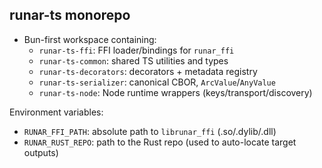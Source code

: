 ## runar-ts monorepo

- Bun-first workspace containing:
  - `runar-ts-ffi`: FFI loader/bindings for `runar_ffi`
  - `runar-ts-common`: shared TS utilities and types
  - `runar-ts-decorators`: decorators + metadata registry
  - `runar-ts-serializer`: canonical CBOR, `ArcValue`/`AnyValue`
  - `runar-ts-node`: Node runtime wrappers (keys/transport/discovery)

Environment variables:
- `RUNAR_FFI_PATH`: absolute path to `librunar_ffi` (.so/.dylib/.dll)
- `RUNAR_RUST_REPO`: path to the Rust repo (used to auto-locate target outputs)


